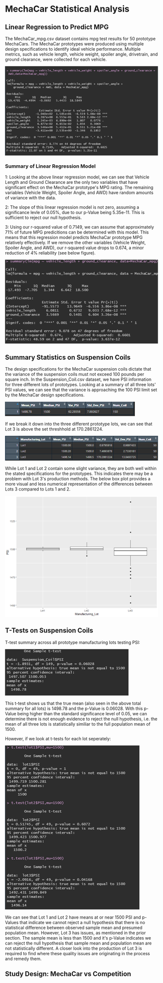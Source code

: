 # MechaCar Statistical Analysis

## Linear Regression to Predict MPG

The MechaCar_mpg.csv dataset contains mpg test results for 50 prototype MechaCars. The MechaCar prototypes were produced using multiple design specifications to identify ideal vehicle performance. Multiple metrics, such as vehicle length, vehicle weight, spoiler angle, drivetrain, and ground clearance, were collected for each vehicle. 

![pvalue deliverable 1](https://github.com/BPeaver/MechaCar_Statistical_Analysis/blob/main/Images/pvalue%20deliverable%201.png)

### Summary of Linear Regression Model
1: Looking at the above linear regression model, we can see that Vehicle Length and Ground Clearance are the only two variables that have significant effect on the MechaCar prototype's MPG rating. The remaining variables (Vehicle Weight, Spoiler Angle, and AWD) have random amounts of variance with the data.

2: The slope of this linear regression model is not zero, assuming a significance levle of 0.05%, due to our p-Value being 5.35e-11. This is sufficient to reject our null hypothesis.

3: Using our r-squared value of 0.7149, we can assume that approximately 71% of future MPG predicitions can be determined with this model. This means that this regression model predicts MechaCar prototype MPG relatively effectively. If we remove the other variables (Vehicle Weight, Spoiler Angle, and AWD), our r-squared value drops to 0.674, a minor reduction of 4% reliability (see below figure).

![eliminate insignificants deliverable 1](https://github.com/BPeaver/MechaCar_Statistical_Analysis/blob/main/Images/eliminate%20insignificants%20deliverable%201.png)


## Summary Statistics on Suspension Coils

The design specifications for the MechaCar suspension coils dictate that the variance of the suspension coils must not exceed 100 pounds per square inch. In the Suspension_Coil.csv dataset, we have PSI information for three different lots of prototypes. Looking at a summary of all three lots' PSI values, we can see that the variance is approaching the 100 PSI limit set by the MechaCar design specifications. 

![total summary deliv 2](https://github.com/BPeaver/MechaCar_Statistical_Analysis/blob/main/Images/total%20summary%20deliv%202.png)

If we break it down into the three different prototype lots, we can see that Lot 3 is above the set threshhold at 170.2861224. 

![lot summary deliv 2](https://github.com/BPeaver/MechaCar_Statistical_Analysis/blob/main/Images/lot%20summary%20deliv%202.png)

While Lot 1 and Lot 2 contain some slight variance, they are both well within the stated specifications for the prototypes. This indicates there may be a problem with Lot 3's production methods. The below box plot provides a more visual and less numerical representation of the differences between Lots 3 compared to Lots 1 and 2.

![box plot lot sum deliv 2](https://github.com/BPeaver/MechaCar_Statistical_Analysis/blob/main/Images/box%20plot%20lot%20sum%20deliv%202.png)

## T-Tests on Suspension Coils

T-test summary across all prototype manufacturing lots testing PSI:

![one sample ttest deliv 3](https://github.com/BPeaver/MechaCar_Statistical_Analysis/blob/main/Images/one%20sample%20ttest%20deliv%203.png)

This t-test shows us that the true mean (also seen in the above total summary for all lots) is 1498.78 and  the p-Value is 0.06028. With this p-Value being higher than the standard significance level of 0.05, we can determine there is not enough evidence to reject the null hypothesis, i.e. the mean of all three lots is statistically similiar to the full population mean of 1500.

However, if we look at t-tests for each lot seperately:

![ttest for each lot deliv 3](https://github.com/BPeaver/MechaCar_Statistical_Analysis/blob/main/Images/ttest%20for%20each%20lot%20deliv%203.png)

We can see that Lot 1 and Lot 2 have means at or near 1500 PSI and p-Values that indicate we cannot reject a null hypothesis that there is no statistical difference between observed sample mean and presumed population mean. However, Lot 3 has issues, as mentioned in the prior section. The sample mean is less than 1500 and it's p-Value indicates we can reject the null hypothesis that sample mean and population mean are not statistically different. A closer look into the production of Lot 3 is required to find where these quality issues are originating in the process and remedy them. 

## Study Design: MechaCar vs Competition



